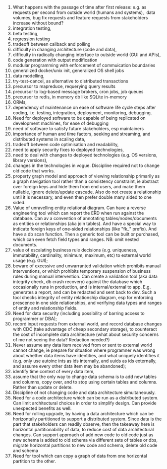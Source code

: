 1. What happens with the passage of time after first release: e.g. as requests per second from outside world (humans and systems),  data volumes, bug fix requests and feature requests from stakeholders increase without bound?
2. integration testing,
3. beta testing,
4. regression testing
5. tradeoff between callback and polling
6. difficulty in changing architecture (code and data),
7. difficulty in radically changing interface to outside world (GUI and APIs),
8. code generation with output modification
9. modular programming with enforcement of commuication boundaries
10. generalized docker/unix init, generalized OS shell jobs
11. data modelling,
12. try-test-cancel, as alternative to distributed transactions
13. precursor to mapreduce, requerying query results
14. precursor to log-based message brokers, cron jobs, job queues
15. precursor to redis, in memory db like SQLite in-memory
16. ORMs,
17. dependency of maintenance on ease of software life cycle steps after coding, i.e. testing, integration, deployment, monitoring, debugging.
18. Need for deployed software to be capable of being replicated on development machines, for ease of debugging 
19. need of software to satisfy future stakeholders, esp maintainers
20. importance of human and time factors, seeking and streaming, and distributed systems in scaling data,
21. tradeoff between code optimisation and readability,
22. need to apply security fixes to deployed technologies,
23. need to deal with changes to deployed technologies (e.g. OS versions, library versions),
24. changes in the technologies in vogue. Discipline required not to change old code that works.
25. property graph model and approach of viewing relationship primarily as a graph navigation tool rather than a consistency constraint, ie abstract over foreign keys and hide them from end users, and make them nullable, ignore delete/update cascade. Also do not create a relationship until it is necessary, and even then prefer double many sided to one sided.
26. Value of unravelling entity relational diagram. Can have a reverse engineering tool which can report the ERD when run against the database. Can av a convention of annotating tables/nodes/documents as entities or relationships (aka join tables). And have a special way to indicate foreign keys of one-sided relationships (like "fk_" prefix). And have a db scan function. Then a generic tool can be built or purchased, which can even fetch field types and ranges. NB: omit nested documents.
27. value of escalating business rule decisions (e.g. uniqueness, immutability, cardinality, minimum, maximum, etc) to external world usage (e.g. GUI);
28. beware of excessive and unwarranted validation which prohibits manual interventions, or which prohibits temporary suspension of business rules during manual intervention. Can create a validation tool (aka data integrity check, db crash recovery) against the database which occasionally runs in production, and is internal/external to app. E.g. generates a report, and can be redacted and sent back to dev. Such a tool checks integrity of entity relationship diagram, esp for enforcing prescence in one side relationships, and verifying data types and ranges of entity and relationship fields.
29. Need for data security (including possibility of barring access to programmer or DBA);
30. record input requests from external world, and record database changes with CDC (take advantage of cheap secondary storage), to counteract the cost of incomplete data architecture (what about security concerns of me not seeing the data? Redaction needed?)
31. Never assume any data item received from or sent to external world cannot change, ie prepare for situation where programner was wrong about whether data items have identities, and what uniquely identifies it (e.g. only use autoinc ints as ids internally, and uuids as ids externally, and assume every other data item may be abandoned);
32. identify time context of every data item,
33. assume that the only way to change data schema is to add new tables and columns, copy over, and to stop using certain tables and columns. Rather than update or delete.
34. Discipline of not changing code and data architecture simultaneously.
35. Need for a code architecture which can be run as a distributed system. Can limit architectural choices in order to simplify design. Can provide unexpected benefits as well.
36. Need for rolling upgrade, by having a data architecture which can be horizontally partitioned to support a distributed system. Since data is the part that stakeholders can readily observe, then the takeaway here is horizontal partitionability of data, to reduce cost of data architectural changes. Can support approach of add new code to old code just as new schema is added to old schema via different sets of tables or dbs, migrate horizontal partitions to new code and schema, delete old code and schema
37. Need for tool which can copy a graph of data from one horizontal partition to the other.


